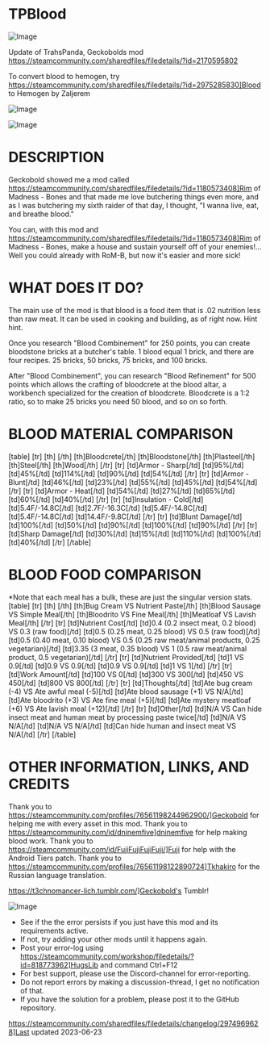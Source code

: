 # TPBlood

![Image](https://i.imgur.com/buuPQel.png)

Update of TrahsPanda, Geckobolds mod https://steamcommunity.com/sharedfiles/filedetails/?id=2170595802

To convert blood to hemogen, try https://steamcommunity.com/sharedfiles/filedetails/?id=2975285830]Blood to Hemogen by Zaljerem

![Image](https://i.imgur.com/pufA0kM.png)

	
![Image](https://i.imgur.com/Z4GOv8H.png)

# DESCRIPTION


Geckobold showed me a mod called https://steamcommunity.com/sharedfiles/filedetails/?id=1180573408]Rim of Madness - Bones and that made me love butchering things even more, and as I was butchering my sixth raider of that day, I thought, "I wanna live, eat, and breathe blood."

You can, with this mod and https://steamcommunity.com/sharedfiles/filedetails/?id=1180573408]Rim of Madness - Bones, make a house and sustain yourself off of your enemies!... Well you could already with RoM-B, but now it's easier and more sick!

# WHAT DOES IT DO?


The main use of the mod is that blood is a food item that is .02 nutrition less than raw meat. It can be used in cooking and building, as of right now. Hint hint.

Once you research "Blood Combinement" for 250 points, you can create bloodstone bricks at a butcher's table. 1 blood equal 1 brick, and there are four recipes. 25 bricks, 50 bricks, 75 bricks, and 100 bricks.

After "Blood Combinement", you can research "Blood Refinement" for 500 points which allows the crafting of bloodcrete at the blood altar, a workbench specialized for the creation of bloodcrete. Bloodcrete is a 1:2 ratio, so to make 25 bricks you need 50 blood, and so on so forth.

# BLOOD MATERIAL COMPARISON


[table]
    [tr]
        [th]     [/th]
        [th]Bloodcrete[/th]
        [th]Bloodstone[/th]
        [th]Plasteel[/th]
        [th]Steel[/th]
        [th]Wood[/th]
    [/tr]
    [tr]
        [td]Armor - Sharp[/td]
        [td]95%[/td]
        [td]45%[/td]
        [td]114%[/td]
        [td]90%[/td]
        [td]54%[/td]
    [/tr]
    [tr]
        [td]Armor - Blunt[/td]
        [td]46%[/td]
        [td]23%[/td]
        [td]55%[/td]
        [td]45%[/td]
        [td]54%[/td]
    [/tr]
    [tr]
        [td]Armor - Heat[/td]
        [td]54%[/td]
        [td]27%[/td]
        [td]65%[/td]
        [td]60%[/td]
        [td]40%[/td]
    [/tr]
    [tr]
        [td]Insulation - Cold[/td]
        [td]5.4F/-14.8C[/td]
        [td]2.7F/-16.3C[/td]
        [td]5.4F/-14.8C[/td]
        [td]5.4F/-14.8C[/td]
        [td]14.4F/-9.8C[/td]
    [/tr]
    [tr]
        [td]Blunt Damage[/td]
        [td]100%[/td]
        [td]50%[/td]
        [td]90%[/td]
        [td]100%[/td]
        [td]90%[/td]
    [/tr]
    [tr]
        [td]Sharp Damage[/td]
        [td]30%[/td]
        [td]15%[/td]
        [td]110%[/td]
        [td]100%[/td]
        [td]40%[/td]
    [/tr]
[/table]

# BLOOD FOOD COMPARISON

*Note that each meal has a bulk, these are just the singular version stats.
[table]
    [tr]
        [th]     [/th]
        [th]Bug Cream VS Nutrient Paste[/th]
        [th]Blood Sausage VS Simple Meal[/th]
        [th]Bloodrito VS Fine Meal[/th]
        [th]Meatloaf VS Lavish Meal[/th]
    [/tr]
    [tr]
        [td]Nutrient Cost[/td]
        [td]0.4 (0.2 insect meat, 0.2 blood) VS 0.3 (raw food)[/td]
        [td]0.5 (0.25 meat, 0.25 blood) VS 0.5 (raw food)[/td]
        [td]0.5 (0.40 meat, 0.10 blood) VS 0.5 (0.25 raw meat/animal products, 0.25 vegetarian)[/td]
        [td]3.35 (3 meat, 0.35 blood) VS 1 (0.5 raw meat/animal product, 0.5 vegetarian)[/td]
    [/tr]
    [tr]
        [td]Nutrient Provided[/td]
        [td]1 VS 0.9[/td]
        [td]0.9 VS 0.9[/td]
        [td]0.9 VS 0.9[/td]
        [td]1 VS 1[/td]
    [/tr]
    [tr]
        [td]Work Amount[/td]
        [td]100 VS 0[/td]
        [td]300 VS 300[/td]
        [td]450 VS 450[/td]
        [td]800 VS 800[/td]
    [/tr]
    [tr]
        [td]Thoughts[/td]
        [td]Ate bug cream (-4) VS Ate awful meal (-5)[/td]
        [td]Ate blood sausage (+1) VS N/A[/td]
        [td]Ate bloodrito (+3) VS Ate fine meal (+5)[/td]
        [td]Ate mystery meatloaf (+6) VS Ate lavish meal (+12)[/td]
    [/tr]
    [tr]
        [td]Other[/td]
        [td]N/A VS Can hide insect meat and human meat by processing paste twice[/td]
        [td]N/A VS N/A[/td]
        [td]N/A VS N/A[/td]
        [td]Can hide human and insect meat VS N/A[/td]
    [/tr]
[/table]

# OTHER INFORMATION, LINKS, AND CREDITS


Thank you to https://steamcommunity.com/profiles/76561198244962900/]Geckobold for helping me with every asset in this mod.
Thank you to https://steamcommunity.com/id/dninemfive]dninemfive for help making blood work.
Thank you to https://steamcommunity.com/id/FujiFujiFujiFuji/]Fuji for help with the Android Tiers patch.
Thank you to https://steamcommunity.com/profiles/76561198122890724]Tkhakiro for the Russian language translation.

https://t3chnomancer-lich.tumblr.com/]Geckobold's Tumblr!

![Image](https://i.imgur.com/PwoNOj4.png)



-  See if the the error persists if you just have this mod and its requirements active.
-  If not, try adding your other mods until it happens again.
-  Post your error-log using https://steamcommunity.com/workshop/filedetails/?id=818773962]HugsLib and command Ctrl+F12
-  For best support, please use the Discord-channel for error-reporting.
-  Do not report errors by making a discussion-thread, I get no notification of that.
-  If you have the solution for a problem, please post it to the GitHub repository.


https://steamcommunity.com/sharedfiles/filedetails/changelog/2974969628]Last updated 2023-06-23
